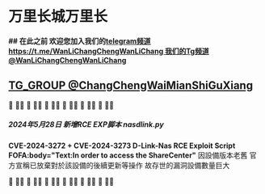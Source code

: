 # **万里长城万里长**

#### ## 在此之前 欢迎您加入我们的[telegram频道https://t.me/WanLiChangChengWanLiChang 我们的Tg频道 @WanLiChangChengWanLiChang](https://t.me/WanLiChangChengWanLiChang)

[TG_GROUP @ChangChengWaiMianShiGuXiang](https://t.me/ChangChengWaiMianShiGuXiang)
-------------------------------------

🚀️ 🚀️🚀️ 🚀️ 🚀️🚀️ 🚀️ 🚀️🚀️ 🚀️ 🚀️🚀️ 🚀️ 🚀️🚀️ 🚀️ 🚀️🚀️ 

##### **2024年5月28日 新增RCE EXP脚本  nasdlink.py**



**CVE-2024-3272 + CVE-2024-3273 D-Link-Nas RCE Exploit Script
FOFA:body="Text:In order to access the ShareCenter"**
因設備版本老舊 官方宣稱已放棄對於該設備的後續更新等操作
故存世的漏洞設備數量巨大

🚀️ 🚀️🚀️ 🚀️ 🚀️🚀️ 🚀️ 🚀️🚀️ 🚀️ 🚀️🚀️ 🚀️ 🚀️🚀️ 🚀️ 🚀️🚀️
